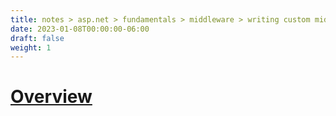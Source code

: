 ```yaml
---
title: notes > asp.net > fundamentals > middleware > writing custom middleware
date: 2023-01-08T00:00:00-06:00
draft: false
weight: 1
---
```


# [Overview](https://learn.microsoft.com/en-us/aspnet/core/fundamentals/middleware/write?view=aspnetcore-7.0)
